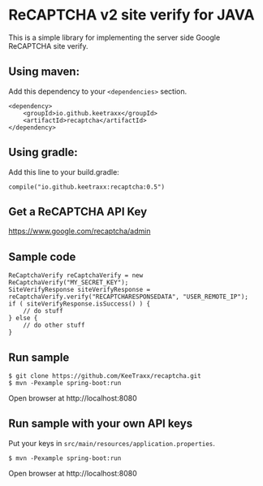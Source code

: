 # ReCAPTCHA v2 site verify for JAVA

This is a simple library for implementing the server side Google ReCAPTCHA site verify.

## Using maven:

Add this dependency to your `<dependencies>` section.

    <dependency>
        <groupId>io.github.keetraxx</groupId>
        <artifactId>recaptcha</artifactId>
    </dependency>
    
## Using gradle:
Add this line to your build.gradle:

    compile("io.github.keetraxx:recaptcha:0.5")

## Get a ReCAPTCHA API Key
https://www.google.com/recaptcha/admin
    
## Sample code
    ReCaptchaVerify reCaptchaVerify = new ReCaptchaVerify("MY_SECRET_KEY");
    SiteVerifyResponse siteVerifyResponse = reCaptchaVerify.verify("RECAPTCHARESPONSEDATA", "USER_REMOTE_IP");
    if ( siteVerifyResponse.isSuccess() ) {
        // do stuff
    } else {
        // do other stuff
    }
    
## Run sample

    $ git clone https://github.com/KeeTraxx/recaptcha.git
    $ mvn -Pexample spring-boot:run

Open browser at http://localhost:8080

## Run sample with your own API keys

Put your keys in `src/main/resources/application.properties`.

    $ mvn -Pexample spring-boot:run

Open browser at http://localhost:8080
